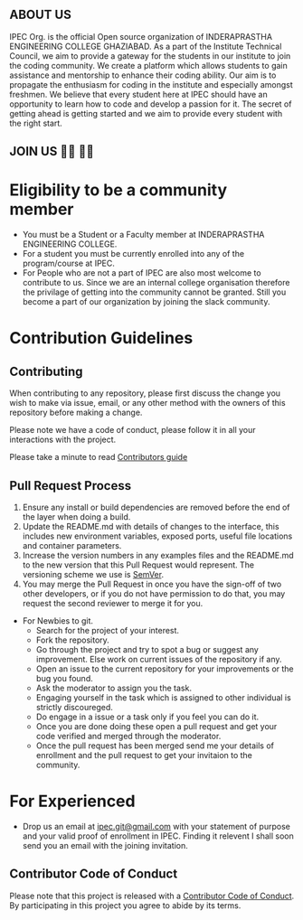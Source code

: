 ## ABOUT US 
IPEC Org. is the official Open source organization of INDERAPRASTHA ENGINEERING COLLEGE GHAZIABAD. As a part of the Institute Technical Council, we aim to provide a gateway for the students in our institute to join the coding community. We create a platform which allows students to gain assistance and mentorship to enhance their coding ability. Our aim is to propagate the enthusiasm for coding in the institute and especially amongst freshmen. We believe that every student here at IPEC should have an opportunity to learn how to code and develop a passion for it. The secret of getting ahead is getting started and we aim to provide every student with the right start.

## JOIN US 👨‍💻 👩‍🎓 

# Eligibility to be a community member
* You must be a Student or a Faculty member at INDERAPRASTHA ENGINEERING COLLEGE.
* For a student you must be currently enrolled into any of the program/course at IPEC.
* For People who are not a part of IPEC are also most welcome to contribute to us. Since we are an internal college organisation      therefore the privilage of getting into the community cannot be granted. Still you become a part of our organization by joining the slack community.

# Contribution Guidelines

## Contributing

When contributing to any repository, please first discuss the change you wish to make via issue,
email, or any other method with the owners of this repository before making a change. 

Please note we have a code of conduct, please follow it in all your interactions with the project.

Please take a minute to read [Contributors guide](Contribution.md)

## Pull Request Process

1. Ensure any install or build dependencies are removed before the end of the layer when doing a 
   build.
2. Update the README.md with details of changes to the interface, this includes new environment 
   variables, exposed ports, useful file locations and container parameters.
3. Increase the version numbers in any examples files and the README.md to the new version that this
   Pull Request would represent. The versioning scheme we use is [SemVer](http://semver.org/).
4. You may merge the Pull Request in once you have the sign-off of two other developers, or if you 
   do not have permission to do that, you may request the second reviewer to merge it for you.

* For Newbies to git.
  * Search for the project of your interest.
  * Fork the repository.
  * Go through the project and try to spot a bug or suggest any improvement. Else work on current issues of the repository if any. 
  * Open an issue to the current repository for your improvements or the bug you found.
  * Ask the moderator to assign you the task.
  * Engaging yourself in the task which is assigned to other individual is strictly discoureged.
  * Do engage in a issue or a task only if you feel you can do it.
  * Once you are done doing these open a pull request and get your code verified and merged through the moderator.
  * Once the pull request has been merged send me your details of enrollment and the pull request to get your invitaion to the community.
  
 # For Experienced
   * Drop us an email at ipec.git@gmail.com with your statement of purpose and your valid proof of enrollment in IPEC. Finding 
     it relevent I shall soon send you an email with the joining invitation.
     
## Contributor Code of Conduct

Please note that this project is released with a [Contributor Code of Conduct](CODE_OF_CONDUCT.md). By participating in this project you agree to abide by its terms.
